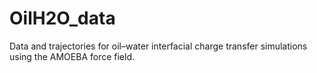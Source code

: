 # OilH2O_data
Data and trajectories for oil–water interfacial charge transfer simulations using the AMOEBA force field.
